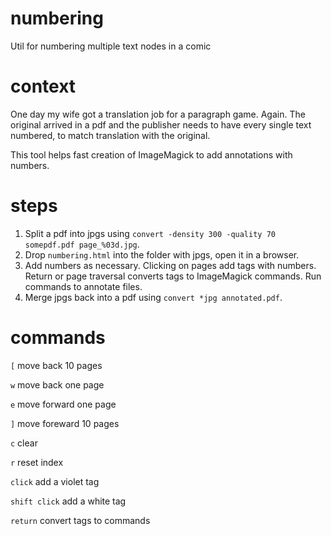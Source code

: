 # numbering
Util for numbering multiple text nodes in a comic


# context
One day my wife got a translation job for a paragraph game. Again. The original arrived in a pdf and the publisher needs to have every single text numbered, to match translation with the original. 

This tool helps fast creation of ImageMagick to add annotations with numbers. 

# steps
1. Split a pdf into jpgs using `convert -density 300 -quality 70 somepdf.pdf page_%03d.jpg`.
2. Drop `numbering.html` into the folder with jpgs, open it in a browser.
3. Add numbers as necessary. Clicking on pages add tags with numbers. Return or page traversal converts tags to ImageMagick commands. Run commands to annotate files.
4. Merge jpgs back into a pdf using `convert *jpg annotated.pdf`.

# commands
`[` move back 10 pages

`w` move back one page

`e` move forward one page

`]` move foreward 10 pages

`c` clear

`r` reset index

`click` add a violet tag

`shift click` add a white tag

`return` convert tags to commands
